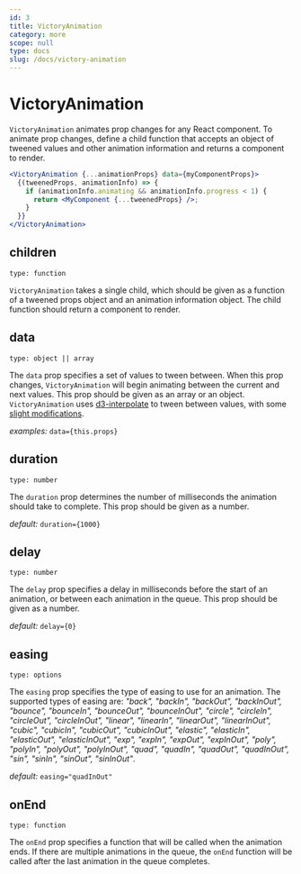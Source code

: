 ```yaml
---
id: 3
title: VictoryAnimation
category: more
scope: null
type: docs
slug: /docs/victory-animation
---
```


# VictoryAnimation

`VictoryAnimation` animates prop changes for any React component. To animate prop changes, define a child function that accepts an object of tweened values and other animation information and returns a component to render.

```jsx
<VictoryAnimation {...animationProps} data={myComponentProps}>
  {(tweenedProps, animationInfo) => {
    if (animationInfo.animating && animationInfo.progress < 1) {
      return <MyComponent {...tweenedProps} />;
    }
  }}
</VictoryAnimation>
```

## children

`type: function`

`VictoryAnimation` takes a single child, which should be given as a function of a tweened props object and an animation information object. The child function should return a component to render.

## data

`type: object || array`

The `data` prop specifies a set of values to tween between. When this prop changes, `VictoryAnimation` will begin animating between the current and next values. This prop should be given as an array or an object. `VictoryAnimation` uses [d3-interpolate][] to tween between values, with some [slight modifications][].

_examples:_ `data={this.props}`

## duration

`type: number`

The `duration` prop determines the number of milliseconds the animation should take to complete. This prop should be given as a number.

_default:_ `duration={1000}`

## delay

`type: number`

The `delay` prop specifies a delay in milliseconds before the start of an animation, or between each animation in the queue. This prop should be given as a number.

_default:_ `delay={0}`

## easing

`type: options`

The `easing` prop specifies the type of easing to use for an animation. The supported types of easing are: _"back", "backIn", "backOut", "backInOut", "bounce", "bounceIn", "bounceOut", "bounceInOut", "circle", "circleIn", "circleOut", "circleInOut", "linear", "linearIn", "linearOut", "linearInOut", "cubic", "cubicIn", "cubicOut", "cubicInOut", "elastic", "elasticIn", "elasticOut", "elasticInOut", "exp", "expIn", "expOut", "expInOut", "poly", "polyIn", "polyOut", "polyInOut", "quad", "quadIn", "quadOut", "quadInOut", "sin", "sinIn", "sinOut", "sinInOut"_.

_default:_ `easing="quadInOut"`

## onEnd

`type: function`

The `onEnd` prop specifies a function that will be called when the animation ends. If there are multiple animations in the queue, the `onEnd` function will be called after the last animation in the queue completes.

[d3-interpolate]: https://github.com/d3/d3-interpolate
[slight modifications]: https://github.com/FormidableLabs/victory/blob/main/packages/victory-core/src/victory-animation/util.js
